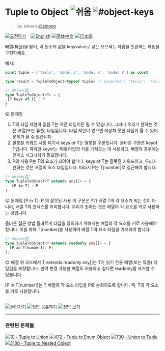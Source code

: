 <!--info-header-start--><h1>Tuple to Object <img src="https://img.shields.io/badge/-%EC%89%AC%EC%9B%80-7aad0c" alt="쉬움"/> <img src="https://img.shields.io/badge/-%23object--keys-999" alt="#object-keys"/></h1><blockquote><p>by sinoon <a href="https://github.com/sinoon" target="_blank">@sinoon</a></p></blockquote><p><a href="https://tsch.js.org/11/play/ko" target="_blank"><img src="https://img.shields.io/badge/-%EB%8F%84%EC%A0%84%ED%95%98%EA%B8%B0-3178c6?logo=typescript&logoColor=white" alt="도전하기"/></a> &nbsp;&nbsp;&nbsp;<a href="./README.md" target="_blank"><img src="https://img.shields.io/badge/-English-gray" alt="English"/></a>  <a href="./README.zh-CN.md" target="_blank"><img src="https://img.shields.io/badge/-%E7%AE%80%E4%BD%93%E4%B8%AD%E6%96%87-gray" alt="简体中文"/></a>  <a href="./README.ja.md" target="_blank"><img src="https://img.shields.io/badge/-%E6%97%A5%E6%9C%AC%E8%AA%9E-gray" alt="日本語"/></a> </p><!--info-header-end-->

배열(튜플)을 받아, 각 원소의 값을 key/value로 갖는 오브젝트 타입을 반환하는 타입을 구현하세요.

예시:

```ts
const tuple = ['tesla', 'model 3', 'model X', 'model Y'] as const

type result = TupleToObject<typeof tuple> // expected { 'tesla': 'tesla', 'model 3': 'model 3', 'model X': 'model X', 'model Y': 'model Y'}
```
```ts
// Answer1️⃣ 
type TupleToObject<T> = {
 [P keys of T] : P
}
```

😛 문제점
1. T의 타입 제한이 없음
  T는 어떤 타입이든 될 수 있습니다. 그러나 우리가 원하는 것은 배열(또는 튜플) 타입입니다. 타입 제한이 없으면 예상치 못한 타입이 올 수 있어 문제가 될 수 있습니다.
2. 잘못된 키워드 사용
  여기서 keys of T는 잘못된 구문입니다. 올바른 구문은 keyof T입니다. 하지만 keyof는 객체 타입의 키를 가져오는 데 사용되고, 배열의 경우에는 인덱스 시그니처가 필요합니다.
3. P의 사용
  P는 T의 요소가 되어야 합니다. keys of T는 잘못된 키워드이고, 우리가 원하는 것은 배열의 요소 타입입니다. 따라서 P는 T[number]로 접근해야 합니다.

```ts
// Answer2️⃣
type TupleToObject<T extends any[]> = {
   [P in T] : P
}
```
😛 문제점
 [P in T]: P 의 잘못된 사용
  이 구문은 P가 배열 T의 각 요소가 되는 것이 아니라, 배열 T의 인덱스를 의미합니다. 우리가 원하는 것은 배열의 각 요소를 키로 사용하는 것입니다.

올바른 접근 방법
  올바르게 타입을 정의하기 위해서는 배열의 각 요소를 키로 사용해야 합니다. 이를 위해 T[number]를 사용하여 배열 T의 요소 타입을 가져와야 합니다.


```ts
// Answer3️⃣
type TupleToObject<T extends readonly any[]> = {
  [P in T[number]]: P;
};
```
😊 해결
위 코드에서
T extends readonly any[]는 T가 읽기 전용 배열(또는 튜플) 타입임을 보장합니다.
만약 변경 가능한 배열도 허용하고 싶다면 readonly를 제거할 수 있습니다.

[P in T[number]]는 T 배열의 각 요소 타입을 P로 순회하도록 합니다. 즉, T의 각 요소를 키로 사용합니다.



<!--info-footer-start--><br><a href="../../README.ko.md" target="_blank"><img src="https://img.shields.io/badge/-%EB%8F%8C%EC%95%84%EA%B0%80%EA%B8%B0-grey" alt="돌아가기"/></a> <a href="https://tsch.js.org/11/answer/ko" target="_blank"><img src="https://img.shields.io/badge/-%EC%A0%95%EB%8B%B5%20%EA%B3%B5%EC%9C%A0%ED%95%98%EA%B8%B0-teal" alt="정답 공유하기"/></a> <a href="https://tsch.js.org/11/solutions" target="_blank"><img src="https://img.shields.io/badge/-%EC%A0%95%EB%8B%B5%20%EB%B3%B4%EA%B8%B0-de5a77?logo=awesome-lists&logoColor=white" alt="정답 보기"/></a> <hr><h3>관련된 문제들</h3><a href="https://github.com/type-challenges/type-challenges/blob/main/questions/00010-medium-tuple-to-union/README.ko.md" target="_blank"><img src="https://img.shields.io/badge/-10%E3%83%BBTuple%20to%20Union-d9901a" alt="10・Tuple to Union"/></a>  <a href="https://github.com/type-challenges/type-challenges/blob/main/questions/00472-hard-tuple-to-enum-object/README.md" target="_blank"><img src="https://img.shields.io/badge/-472%E3%83%BBTuple%20to%20Enum%20Object-de3d37" alt="472・Tuple to Enum Object"/></a>  <a href="https://github.com/type-challenges/type-challenges/blob/main/questions/00730-hard-union-to-tuple/README.md" target="_blank"><img src="https://img.shields.io/badge/-730%E3%83%BBUnion%20to%20Tuple-de3d37" alt="730・Union to Tuple"/></a>  <a href="https://github.com/type-challenges/type-challenges/blob/main/questions/03188-medium-tuple-to-nested-object/README.md" target="_blank"><img src="https://img.shields.io/badge/-3188%E3%83%BBTuple%20to%20Nested%20Object-d9901a" alt="3188・Tuple to Nested Object"/></a> <!--info-footer-end-->
